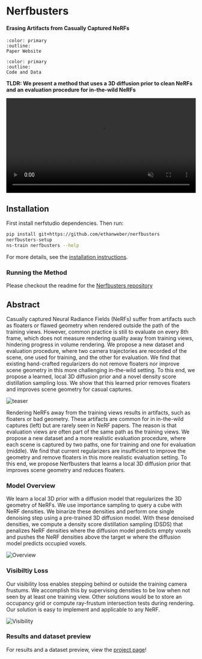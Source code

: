 # Nerfbusters

<h4>Erasing Artifacts from Casually Captured NeRFs</h4>

```{button-link} https://ethanweber.me/Nerfbusters
:color: primary
:outline:
Paper Website
```

```{button-link} https://github.com/ethanweber/Nerfbusters
:color: primary
:outline:
Code and Data
```

**TLDR: We present a method that uses a 3D diffusion prior to clean NeRFs and an evaluation procedure for in-the-wild NeRFs**

<video id="teaser" muted autoplay playsinline loop controls width="100%">
    <source id="mp4" src="https://ethanweber.me/nerfbusters/media/car-fly-swipe.mp4" type="video/mp4">
</video>

## Installation

First install nerfstudio dependencies. Then run:

```bash
pip install git+https://github.com/ethanweber/nerfbusters
nerfbusters-setup
ns-train nerfbusters --help
```

For more details, see the [installation instructions](https://github.com/ethanweber/nerfbusters).
 
### Running the Method

Please checkout the readme for the [Nerfbusters repository](https://github.com/ethanweber/nerfbusters)

## Abstract
 
Casually captured Neural Radiance Fields (NeRFs) suffer from artifacts such as floaters or flawed geometry when rendered outside the path of the training views. However, common practice is still to evaluate on every 8th frame, which does not measure rendering quality away from training views, hindering progress in volume rendering. We propose a new dataset and evaluation procedure, where two camera trajectories are recorded of the scene, one used for training, and the other for evaluation. We find that existing hand-crafted regularizers do not remove floaters nor improve scene geometry in this more challenging in-the-wild setting. To this end, we propose a learned, local 3D diffusion prior and a novel density score distillation sampling loss. We show that this learned prior removes floaters and improves scene geometry for casual captures.

![teaser](https://ethanweber.me/nerfbusters/media/teaser.png)

Rendering NeRFs away from the training views results in artifacts, such as floaters or bad geometry. These artifacts are common for in in-the-wild captures (left) but are rarely seen in NeRF papers. The reason is that evaluation views are often part of the same path as the training views. We propose a new dataset and a more realistic evaluation procedure, where each scene is captured by two paths, one for training and one for evaluation (middle). We find that current regularizers are insufficient to improve the geometry and remove floaters in this more realistic evaluation setting. To this end, we propose Nerfbusters that learns a local 3D diffusion prior that improves scene geometry and reduces floaters. 

### Model Overview

We learn a local 3D prior with a diffusion model that regularizes the 3D geometry of NeRFs. We use importance sampling to query a cube with NeRF densities. We binarize these densities and perform one single denoising step using a pre-trained 3D diffusion model. With these denoised densities, we compute a density score distillation sampling (DSDS) that penalizes NeRF densities where the diffusion model predicts empty voxels and pushes the NeRF densities above the target w where the diffusion model predicts occupied voxels.

![Overview](https://ethanweber.me/nerfbusters/media/method.png)


### Visibiltiy Loss

Our visibility loss enables stepping behind or outside the training camera frustums. We accomplish this by supervising densities to be low when not seen by at least one training view. Other solutions would be to store an occupancy grid or compute ray-frustum intersection tests during rendering. Our solution is easy to implement and applicable to any NeRF.

![Visibility](https://ethanweber.me/nerfbusters/media/visibility_loss.png)

### Results and dataset preview

For results and a dataset preview, view the [project page](https://ethanweber.me/nerfbusters)!